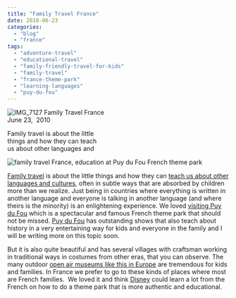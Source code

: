 ```yaml
---
title: "Family Travel France"
date: 2010-06-23
categories: 
  - "blog"
  - "france"
tags: 
  - "adventure-travel"
  - "educational-travel"
  - "family-friendly-travel-for-kids"
  - "family-travel"
  - "france-theme-park"
  - "learning-languages"
  - "puy-du-fou"
---
```


![IMG_7127](https://pub-ac94b3f306b24c0dba4238943c97f2e1.r2.dev/6a00e5502a95078833013484af6d5a970c.jpg) Family Travel France  
June 23,  2010

Family travel is about the little  
things and how they can teach  
us about other languages and 

<!--more-->

![family travel France, education at Puy du Fou French theme park](https://pub-ac94b3f306b24c0dba4238943c97f2e1.r2.dev/6a00e5502a950788330133f18792c9970b.jpg)  

[Family travel](http://soultravelers3new.local/2009/04/how-to-travel-the-world-as-a-digital-nomad-family.html) is about the little things and how they can [teach us about other languages and cultures](http://soultravelers3new.local/2010/04/around-the-world-family-travel-soultravelers3-digital-nomad-global-international-family-travel.html), often in subtle ways that are absorbed by children more than we realize. Just being in countries where everything is written in another language and everyone is talking in another language (and where theirs is the minority) is an enlightening experience. We loved [visiting Puy du Fou](http://soultravelers3new.local/2009/06/family-travel-photofrance-puy-du-fou-theme-park-1.html) which is a spectacular and famous French theme park that should not be missed. [Puy du Fou](http://en.wikipedia.org/wiki/Puy_du_Fou) has outstanding shows that also teach about history in a very entertaining way for kids and everyone in the family and I will be writing more on this topic soon.  
  
But it is also quite beautiful and has several villages with craftsman working in traditional ways in costumes from other eras, that you can observe. The many outdoor [open air museums like this in Europe](http://soultravelers3new.local/2006/09/open-air-museum.html) are tremendous for kids and families. In France we prefer to go to these kinds of places where most are French families.  We loved it and think [Disney](http://disney.go.com/index) could learn a lot from the French on how to do a theme park that is more authentic and educational.
